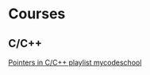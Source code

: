 # Courses

## C/C++
[Pointers in C/C++ playlist mycodeschool](https://www.youtube.com/playlist?list=PL2_aWCzGMAwLZp6LMUKI3cc7pgGsasm2_)

